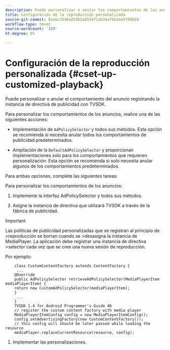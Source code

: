 ```yaml
---
description: Puede personalizar o anular los comportamientos de los anuncios.
title: Configuración de la reproducción personalizada
source-git-commit: 02ebc3548a254b2a6554f1ab34afbb3ea5f09bb8
workflow-type: tm+mt
source-wordcount: '159'
ht-degree: 0%

---
```


# Configuración de la reproducción personalizada {#cset-up-customized-playback}

Puede personalizar o anular el comportamiento del anuncio registrando la instancia de directiva de publicidad con TVSDK.

Para personalizar los comportamientos de los anuncios, realice una de las siguientes acciones:

* Implementación de `AdPolicySelector` y todos sus métodos.
Esta opción se recomienda si necesita anular todos los comportamientos de publicidad predeterminados.

* Ampliación de la `DefaultAdPolicySelector` y proporcionan implementaciones solo para los comportamientos que requieren personalización.
Esta opción se recomienda si solo necesita anular algunos de los comportamientos predeterminados.

Para ambas opciones, complete las siguientes tareas:

Para personalizar los comportamientos de los anuncios:

1. Implemente la interfaz AdPolicySelector y todos sus métodos.

1. Asigne la instancia de directiva que utilizará TVSDK a través de la fábrica de publicidad.

>[!IMPORTANT]
>
>Las políticas de publicidad personalizadas que se registran al principio de >reproducción se borran cuando se >desasigna la instancia de MediaPlayer. La aplicación debe registrar una instancia de directiva >selector cada vez que se cree una nueva sesión de reproducción.

Por ejemplo:

```
    class CustomContentFactory extends ContentFactory {
     ...
    @Override
    public AdPolicySelector retrieveAdPolicySelector(MediaPlayerItem mediaPlayerItem) {
    return new CustomAdPolicySelector(mediaPlayerItem);
    }
     ...
    }
    TVSDK 1.4 for Android Programmer's Guide 46
    // register the custom content factory with media player
    MediaPlayerItemConfig config = new MediaPlayerItemConfig();
    config.setAdvertisingFactory(new CustomContentFactory());
    // this config will should be later passed while loading the resource
    mediaPlayer.replaceCurrentResource(resource, config);
```

1. Implementar las personalizaciones.
